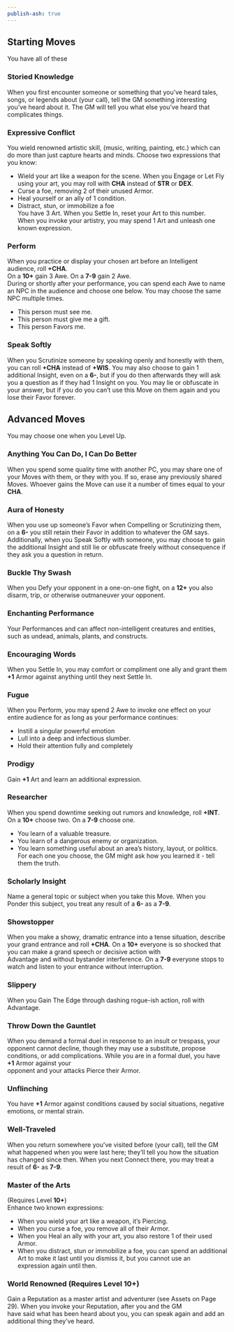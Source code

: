 ```yaml
---  
publish-ash: true  
---  
```

## Starting Moves   
You have all of these  
  
### Storied Knowledge  
<span class="move-trigger">When you first encounter someone or something that you’ve heard tales,</span> songs, or legends about (your call), tell the GM something interesting you’ve heard about it. The GM will tell you what else you’ve heard that complicates things.  
### Expressive Conflict  
You wield renowned artistic skill, (music, writing, painting, etc.) which can do more than just capture hearts and minds. Choose two expressions that you know:  
- Wield your art like a weapon for the scene. When you Engage or Let Fly using your art, you may roll with  **CHA** instead of  **STR** or  **DEX**.  
- Curse a foe, removing 2 of their unused Armor.  
- Heal yourself or an ally of 1 condition.  
- Distract, stun, or immobilize a foe  
You have 3 Art. <span class="move-trigger">When you Settle In,</span> reset your Art to this number.  
<span class="move-trigger">When you invoke your artistry,</span> you may spend 1 Art and unleash one known expression.  
### Perform  
<span class="move-trigger">When you practice or display your chosen art before an Intelligent audience,</span> roll **+CHA**.  
On a **10+** gain 3 Awe. On a **7-9** gain 2 Awe.  
During or shortly after your performance, you can spend each Awe to name an NPC in the audience and choose one below. You may choose the same NPC multiple times.  
- This person must see me.  
- This person must give me a gift.  
- This person Favors me.  
### Speak Softly  
<span class="move-trigger">When you Scrutinize someone by speaking openly and honestly with them,</span> you can roll **+CHA** instead of **+WIS**. You may also choose to gain 1 additional Insight, even on a **6-**, but if you do then afterwards they will ask you a question as if they had 1 Insight on you. You may lie or obfuscate in your answer, but if you do you can’t use this Move on them again and you lose their Favor forever.  
  
## Advanced Moves   
You may choose one when you Level Up.  
  
### Anything You Can Do, I Can Do Better  
<span class="move-trigger">When you spend some quality time with another PC,</span> you may share one of your Moves with them, or they with you. If so, erase any previously shared Moves. Whoever gains the Move can use it a number of times equal to your  **CHA**.  
### Aura of Honesty  
<span class="move-trigger">When you use up someone’s Favor when Compelling or Scrutinizing them,</span> on a **6-** you still retain their Favor in addition to whatever the GM says. Additionally, when you Speak Softly with someone, you may choose to gain the additional Insight and still lie or obfuscate freely without consequence if they ask you a question in return.  
### Buckle Thy Swash  
<span class="move-trigger">When you Defy your opponent in a one-on-one fight,</span> on a **12+** you also disarm, trip, or otherwise outmaneuver your opponent.  
### Enchanting Performance  
Your Performances and can affect non-intelligent creatures and entities, such as undead, animals, plants, and constructs.  
### Encouraging Words  
<span class="move-trigger">When you Settle In,</span> you may comfort or compliment one ally and grant them **+1** Armor against anything until they next Settle In.  
### Fugue  
<span class="move-trigger">When you Perform,</span> you may spend 2 Awe to invoke one effect on your entire audience for as long as your performance continues:  
- Instill a singular powerful emotion  
- Lull into a deep and infectious slumber.  
- Hold their attention fully and completely  
### Prodigy  
Gain **+1** Art and learn an additional expression.  
### Researcher  
<span class="move-trigger">When you spend downtime seeking out rumors and knowledge,</span> roll **+INT**. On a **10+** choose two. On a **7-9** choose one.  
- You learn of a valuable treasure.  
- You learn of a dangerous enemy or organization.  
- You learn something useful about an area’s history, layout, or politics.  
For each one you choose, the GM might ask how you learned it - tell them the truth.  
### Scholarly Insight  
Name a general topic or subject when you take this Move. <span class="move-trigger">When you Ponder this subject,</span> you treat any result of a **6-** as a **7-9**.  
### Showstopper  
<span class="move-trigger">When you make a showy,</span> dramatic entrance into a tense situation, describe your grand entrance and roll **+CHA**. On a **10+** everyone is so shocked that you can make a grand speech or decisive action with  
Advantage and without bystander interference. On a **7-9** everyone stops to watch and listen to your entrance without interruption.  
### Slippery  
<span class="move-trigger">When you Gain The Edge through dashing rogue-ish action,</span> roll with Advantage.  
### Throw Down the Gauntlet  
<span class="move-trigger">When you demand a formal duel in response to an insult or trespass,</span> your opponent cannot decline, though they may use a substitute, propose conditions, or add complications. <span class="move-trigger">While you are in a formal duel,</span> you have **+1** Armor against your  
opponent and your attacks Pierce their Armor.  
### Unflinching  
You have **+1** Armor against conditions caused by social situations, negative emotions, or mental strain.  
### Well-Traveled  
<span class="move-trigger">When you return somewhere you’ve visited before (your call),</span> tell the GM what happened when you were last here; they’ll tell you how the situation has changed since then. <span class="move-trigger">When you next Connect there,</span> you may treat a result of **6-** as **7-9**.  
### Master of the Arts   
(Requires Level **10+**)  
Enhance two known expressions:  
- <span class="move-trigger">When you wield your art like a weapon,</span> it’s Piercing.  
- <span class="move-trigger">When you curse a foe,</span> you remove all of their Armor.  
- <span class="move-trigger">When you Heal an ally with your art,</span> you also restore 1 of their used Armor.  
- <span class="move-trigger">When you distract, stun or immobilize a foe, you can spend an additional Art to make it last until you dismiss it,</span> but you cannot use an  
expression again until then.  
### World Renowned (Requires Level **10+**)  
Gain a Reputation as a master artist and adventurer (see Assets on Page 29). <span class="move-trigger">When you invoke your Reputation,</span> after you and the GM  
have said what has been heard about you, you can speak again and add an additional thing they’ve heard.
